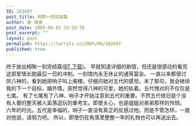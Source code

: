 ```yaml
---
ID: 262697
post_title: 相聚一刻完结篇
author: 南 靖男
post_date: 2005-06-03 23:10:38
post_excerpt: ""
layout: post
permalink: https://larryli.cn/2005/06/262697
published: true
---
```

终于放出相聚一刻完结篇(<a href="http://bt.greedland.net/download.php?btId=159733">BT 下载</a>)。
早就知道详细的剧情，但还是很感动的看完这部爱情长跑最后一日的冲刺。一刻馆内永无休止的通宵宴会。
一直以来都很讨厌八神的，看到她把响子叫上阁楼，仔细问她对五代的感觉。末了那句，我会继续我的下一个目标，婚外情。突然觉得八神的可爱，她的执着。五代愧对的不仅仅是七尾。
有了七尾有了八神，响子才开始注意到五代的重要。不然五代依旧是个没有人要的整天被人奚落逗玩的重考生。即使关心，也是姐姐对弟弟那样的怜悯。
六年的时光。五代是幸福的，响子一直没有真正的反感过他。而是不管怎样，一直对他说，请努力吧。
所以，即使仍在角落里整整一年的礼物也可以再送出去。